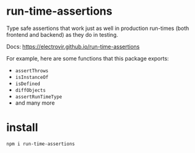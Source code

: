 # run-time-assertions

Type safe assertions that work just as well in production run-times (both frontend and backend) as they do in testing.

Docs: https://electrovir.github.io/run-time-assertions

For example, here are some functions that this package exports:

-   `assertThrows`
-   `isInstanceOf`
-   `isDefined`
-   `diffObjects`
-   `assertRunTimeType`
-   and many more

# install

```sh
npm i run-time-assertions
```
